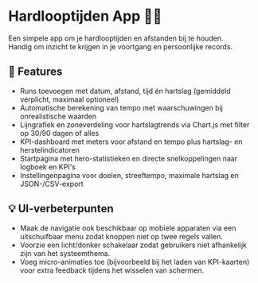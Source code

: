 # Hardlooptijden App 🏃‍♂️

Een simpele app om je hardlooptijden en afstanden bij te houden.  
Handig om inzicht te krijgen in je voortgang en persoonlijke records.

## 🚀 Features
- Runs toevoegen met datum, afstand, tijd én hartslag (gemiddeld verplicht, maximaal optioneel)
- Automatische berekening van tempo met waarschuwingen bij onrealistische waarden
- Lijngrafiek en zoneverdeling voor hartslagtrends via Chart.js met filter op 30/90 dagen of alles
- KPI-dashboard met meters voor afstand en tempo plus hartslag- en herstelindicatoren
- Startpagina met hero-statistieken en directe snelkoppelingen naar logboek en KPI&apos;s
- Instellingenpagina voor doelen, streeftempo, maximale hartslag en JSON-/CSV-export

## 💡 UI-verbeterpunten
- Maak de navigatie ook beschikbaar op mobiele apparaten via een uitschuifbaar menu zodat knoppen niet op twee regels vallen.
- Voorzie een licht/donker schakelaar zodat gebruikers niet afhankelijk zijn van het systeemthema.
- Voeg micro-animaties toe (bijvoorbeeld bij het laden van KPI-kaarten) voor extra feedback tijdens het wisselen van schermen.
